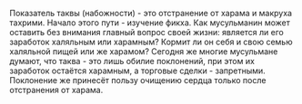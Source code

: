 Показатель таквы (набожности) - это отстранение от харама и макруха тахрими. Начало этого пути - изучение фикха. Как мусульманин может оставить без внимания главный вопрос своей жизни: является ли его заработок халяльным или харамным? Кормит ли он себя и свою семью халяльной пищей или же харамом? Сегодня же многие мусульмане думают, что таква - это лишь обилие поклонений, при этом их заработок остаётся харамным, а торговые сделки - запретными. Поклонение же принесёт пользу очищению сердца только после отстранения от харама.
